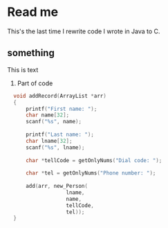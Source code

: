 # Read me
This's the last time I rewrite code I wrote in Java to C.
## something
This is text
1. Part of code
```C
  void addRecord(ArrayList *arr)
  {
      printf("First name: ");
      char name[32];
      scanf("%s", name);
  
      printf("Last name: ");
      char lname[32];
      scanf("%s", lname);
  
      char *tellCode = getOnlyNums("Dial code: ");
  
      char *tel = getOnlyNums("Phone number: ");
  
      add(arr, new_Person(
                   lname,
                   name,
                   tellCode,
                   tel));
  }
```

